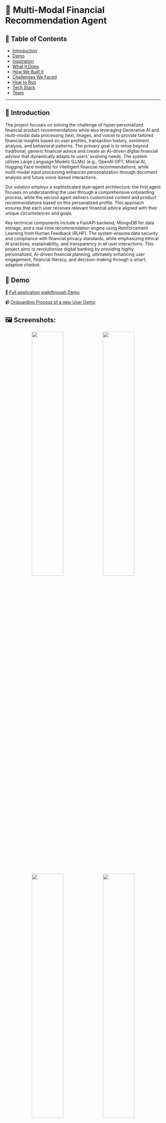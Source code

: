 # 🚀 Multi-Modal Financial Recommendation Agent

## 📌 Table of Contents
- [Introduction](#introduction)
- [Demo](#demo)
- [Inspiration](#inspiration)
- [What It Does](#what-it-does)
- [How We Built It](#how-we-built-it)
- [Challenges We Faced](#challenges-we-faced)
- [How to Run](#how-to-run)
- [Tech Stack](#tech-stack)
- [Team](#team)

---

## 🎯 Introduction
The project focuses on solving the challenge of hyper-personalized financial product recommendations while also leveraging Generative AI and multi-modal data processing (text, images, and voice) to provide tailored financial insights based on user profiles, transaction history, sentiment analysis, and behavioral patterns. The primary goal is to move beyond traditional, generic financial advice and create an AI-driven digital financial advisor that dynamically adapts to users' evolving needs. The system utilizes Large Language Models (LLMs) (e.g., OpenAI GPT, Mistral AI, Hugging Face models) for intelligent financial recommendations, while multi-modal input processing enhances personalization through document analysis and future voice-based interactions.

Our solution employs a sophisticated dual-agent architecture: the first agent focuses on understanding the user through a comprehensive onboarding process, while the second agent delivers customized content and product recommendations based on this personalized profile. This approach ensures that each user receives relevant financial advice aligned with their unique circumstances and goals.

Key technical components include a FastAPI backend, MongoDB for data storage, and a real-time recommendation engine using Reinforcement Learning from Human Feedback (RLHF). The system ensures data security and compliance with financial privacy standards, while emphasizing ethical AI practices, explainability, and transparency in all user interactions. This project aims to revolutionize digital banking by providing highly personalized, AI-driven financial planning, ultimately enhancing user engagement, financial literacy, and decision-making through a smart, adaptive chatbot.

## 🎥 Demo
🎥 [Full application walkthrough Demo](https://www.youtube.com/watch?v=d_cFyfek7WA)

📹 [Onboarding Process of a new User Demo](https://youtu.be/0bgSa0M4i68) 

## 🖼️ Screenshots:
<p align="center">
  <img src="https://github.com/user-attachments/assets/2eb8472e-9ff6-43c1-8080-ed9b85de9917" width="45%">
  <img src="https://github.com/user-attachments/assets/13a78482-da94-4658-9b95-1a792043eb39" width="45%">
  <img src="https://github.com/user-attachments/assets/3ef29604-e986-4453-97ff-907238c4edc3" width="45%">
  <img src="https://github.com/user-attachments/assets/f84c8129-62d9-41f0-be67-dfb4f71991e6" width="45%">
  <img src="https://github.com/user-attachments/assets/baf98310-2158-4878-9f07-e8967d0e9115" width="45%">
  <img src="https://github.com/user-attachments/assets/0f8311b5-103b-413d-9fad-6ace447b45a6" width="45%">
  <img src="https://github.com/user-attachments/assets/90fec8a0-6ed6-45f2-9c82-f482ad5375a4" width="45%">
  <img src="https://github.com/user-attachments/assets/d4a8ecbd-b646-4272-b935-f43f9cde022a" width="45%">


  

</p>



## 💡 Inspiration
​The Multi-Modal Financial Advisor Chatbot was inspired by the need to enhance customer engagement in the financial sector through personalized and adaptive advisory services. Traditional financial advice often lacks personalization and fails to adapt to individual user behaviors and preferences. This project aims to address this gap by developing an AI-driven digital advisor that leverages multi-modal inputs—such as text, images, and voice—to provide hyper-personalized financial recommendations. By integrating advanced Generative AI techniques and real-time behavioral analysis, the chatbot dynamically tailors its advice to align with each user's unique financial habits and needs, fostering greater trust and loyalty.

## ⚙️ What It Does
The **Multi-Modal Financial Advisor Chatbot** project is designed to deliver hyper-personalized financial product recommendations by integrating advanced AI techniques with multi-modal data inputs. This approach aims to provide users with tailored financial advice that adapts dynamically to their unique profiles and behaviors.

**Key Features and Functionalities:**

1. **Two-Agent Architecture for Personalization:**
   - **Onboarding Agent:** Focuses on understanding the user thoroughly through a comprehensive onboarding process that captures financial goals, risk tolerance, preferences, and constraints.
   - **Advisory Agent:** Leverages the user profile created during onboarding to deliver highly customized content and product recommendations specifically tailored to each user's unique needs.

2. **Personalized Advisory Documents:**
   - Provides curated educational content related to users' short and long-term financial goals.
   - Generates customized advisory documents that address specific user interests and knowledge gaps.
   - Helps users learn about relevant financial concepts and strategies in an engaging, accessible format.

3. **Product-Specific Context-Aware Chatbot:**
   - Each recommended financial product comes with a dedicated chatbot that acts as a knowledgeable salesperson.
   - Allows users to ask detailed questions about specific products to make informed decisions.
   - Provides transparent explanations about product features, benefits, and potential drawbacks.

4. **Multi-Modal Input Processing:**
   - **Textual Interactions:** Users can engage with the chatbot through natural language conversations, facilitated by sophisticated Natural Language Processing (NLP) models.
   - **Image Analysis:** The system allows users to upload financial documents, such as receipts or statements, which are analyzed to extract pertinent information for personalized advice.
   - **Voice Input (Planned/Future):** Future enhancements include incorporating voice commands to improve accessibility and user experience.

5. **Ethical AI & Transparency:**
   - **Explainable Recommendations:** The system provides clear rationales behind each recommendation, helping users understand why specific products are suggested.
   - **Transparent Decision-Making:** Users can access information about how their data is used in generating recommendations.
   - **Bias Mitigation:** Continuous monitoring and testing to identify and reduce potential biases in financial advice.

6. **Personalized Financial Recommendations:**
   - **Dynamic Adaptation:** The recommendation engine continuously learns from user interactions, enabling it to adjust suggestions in real-time as user preferences and behaviors evolve.
   - **Meta-Prompt Generation:** Personalized meta-prompts are created to provide context for each user session, ensuring responses are accurate and relevant.
   - **Multiple LLM Integrations:** The system intelligently selects from various Large Language Models (LLMs), including OpenAI GPT, Mistral AI, and Hugging Face models, based on availability and specific use-case requirements.

7. **Robust Authentication & Data Security:**
   - Secure user authentication and session management protocols are implemented to protect sensitive information.
   - The system complies with data privacy standards, ensuring that financial data is handled ethically and securely.

By combining these features, the project aspires to revolutionize digital banking by offering an intelligent, adaptive financial advisor that understands and responds to individual user needs, thereby enhancing user engagement, financial literacy, and trust.

## 🛠️ How We Built It
The [**Multi-Modal Financial Advisor Chatbot**] utilizes a robust technology stack to deliver hyper-personalized financial recommendations:

- **Frontend**: Developed with **React.js**, the interface offers users an interactive platform for chat interactions, document uploads, and personalized content viewing.

- **Backend**: Built using **FastAPI** (Python), it manages API requests, processes multi-modal inputs, and integrates with various AI services.

- **Dual-Agent Architecture**:
  - **Onboarding Agent**: Specialized LLM instance trained to gather comprehensive user information through conversational interfaces.
  - **Advisory Agent**: Dedicated LLM configured to analyze user profiles and generate tailored recommendations and content.

- **AI Services**: Incorporates multiple Large Language Models (LLMs) such as **OpenAI GPT-3.5/4**, **Mistral AI (Mistral-7B)**, and models from **Hugging Face** to generate personalized financial advice.

- **Markdown Rendering**: Implements rich content display for advisory documents with proper formatting and structure.

- **Context-Aware Product Chatbots**: Specialized conversational interfaces with product-specific knowledge bases.

- **Data Storage**: Employs **MongoDB** for storing user profiles and transaction data, a **Vector Store** for embeddings, and **Redis** for caching to enhance performance.

- **Multi-Modal Processing**: Designed to handle text, images, and voice inputs, enabling comprehensive analysis and personalized recommendations.

- **Security**: Implements secure authentication and adheres to data privacy standards to ensure user data protection.

This combination of technologies ensures a scalable, efficient, and secure system capable of delivering real-time, personalized financial guidance while maintaining transparency and ethical AI practices.

## 🚧 Challenges We Faced
In developing the **Multi-Modal Financial Advisor Chatbot**, our team encountered several significant challenges:

1. **Integrating Multi-Modal Inputs**: Processing and synthesizing diverse data types—text, images, and voice—posed technical complexities. Ensuring seamless integration and accurate interpretation of these inputs required advanced algorithms and robust data pipelines.

2. **Ensuring Data Privacy and Security**: Handling sensitive financial information necessitated strict adherence to data protection regulations. Implementing secure authentication, encryption, and compliance measures was critical to maintain user trust and legal compliance.

3. **Maintaining Real-Time Performance**: Delivering timely financial recommendations demanded efficient data processing and low-latency responses. Optimizing system performance while managing computational loads was a continuous balancing act.

4. **Implementing Transparent, Explainable AI**: Creating a system that not only provides recommendations but also explains the reasoning behind them in accessible language was technically challenging but essential for user trust.

5. **Orchestrating the Dual-Agent Architecture**: Coordinating the seamless transition between the onboarding agent and the advisory agent while maintaining context and personalization required careful system design and integration.

6. **Addressing AI Bias and Fairness**: Ensuring the AI models provided unbiased and fair financial advice was paramount. Regular auditing, diverse training data, and incorporating feedback loops were essential to mitigate biases and enhance reliability.

Overcoming these challenges was instrumental in creating a responsive, secure, and trustworthy financial advisory chatbot that prioritizes user needs while maintaining ethical AI standards.

## 🏃 How to Run

### Prerequisites

- Python 3.8+
- MongoDB
- LLM API keys (one of the following):
  - OpenAI API key
  - Mistral API key
  - HuggingFace API token

### Environment Variables

Create a `.env` file in the root directory with the following variables:

```
# MongoDB Configuration
MONGODB_URL=mongodb+srv://dataset-db.ky0bo.mongodb.net/
MONGODB_DB=financial_advisor
MONGODB_USER=wf-hack
MONGODB_PASSWORD=eAzy@123

# Redis Configuration
REDIS_URL=redis://localhost:6379
REDIS_DB=0
REDIS_PASSWORD=your_redis_password

# API Keys (choose one or more)
OPENAI_API_KEY=your-openai-api-key
HUGGINGFACE_TOKEN=your-huggingface-token
MISTRAL_API_KEY=your-mistral-api-key

# Model Configuration
DEFAULT_MODEL=gpt-4-turbo-preview
FINANCE_MODEL=pixiu-financial
CHAT_MODEL=mistralai/Mistral-7B-v0.1
EMBEDDING_MODEL=sentence-transformers/all-MiniLM-L6-v2

# Application Settings
SECRET_KEY=your-secret-key-here
JWT_SECRET=your-jwt-secret-here
JWT_ALGORITHM=HS256
ACCESS_TOKEN_EXPIRE_MINUTES=30
```

### Installation

1. Clone the repository:
   ```
   git clone https://github.com/yourusername/financial-advisor-chatbot.git
   cd financial-advisor-chatbot
   ```

2. Create a virtual environment:
   ```
   python -m venv .venv
   source .venv/bin/activate  # On Windows: .venv\Scripts\activate
   ```

3. Install dependencies:
   ```
   pip install -r requirements.txt
   ```

4. Run the application using one of these options:

   a. Using the provided start script (recommended):
   ```
   chmod +x start.sh  # Make the script executable (only needed once)
   ./start.sh
   ```
   This will start both the backend server and frontend application together.

   b. Manually start the backend:
   ```
   python -m uvicorn app.main:app --host 0.0.0.0 --port 8000
   ```

5. Visit `http://localhost:3000` to access the application interface, or `http://localhost:8000/docs` to see the API documentation.

## Using the Application

After starting the application with `./start.sh`, you can access:
- Frontend interface at `http://localhost:3000`
- Backend API at `http://localhost:8000`

The application comes with a pre-configured test user:
- Username: `testuser`
- Password: `password`

## API Endpoints

- **Authentication**
  - `POST /api/auth/register`: Register a new user
  - `POST /api/auth/token`: Get authentication token
  - `GET /api/auth/me`: Get current user information

- **Chat**
  - `POST /api/chat/message`: Send a message to the chatbot
  - `GET /api/chat/conversations`: List user conversations
  - `GET /api/chat/conversations/{id}`: Get a specific conversation
  - `DELETE /api/chat/conversations/{id}`: Delete a conversation

- **Recommendations**
  - `GET /api/recommendations`: Get personalized recommendations
  - `GET /api/recommendations/history`: Get recommendation history
  - `POST /api/recommendations/feedback`: Provide feedback on recommendations

- **Onboarding**
  - `POST /api/onboard/start`: Start an onboarding session
  - `POST /api/onboard/update`: Update an onboarding session with new user input
  - `POST /api/onboard/complete`: Complete the onboarding process

- **Advisory Documents**
  - `GET /api/advisory/documents`: Get personalized advisory documents
  - `GET /api/advisory/documents/{id}`: Get specific document details
  - `POST /api/advisory/documents/feedback`: Provide feedback on advisory content

- **Product Chat**
  - `POST /api/products/{id}/chat`: Send a message to a product-specific chatbot
  - `GET /api/products/{id}/chat/history`: Get chat history for a specific product

- **Images**
  - `POST /api/images/upload`: Upload and analyze a financial document
  - `GET /api/images/analyses`: List document analyses
  - `GET /api/images/analyses/{id}`: Get specific document analysis
  - `DELETE /api/images/analyses/{id}`: Delete a document analysis

## LLM Provider Configuration

The application supports multiple LLM providers:

### OpenAI
Set `OPENAI_API_KEY` to use GPT models.

### Mistral AI
Set `MISTRAL_API_KEY` to use Mistral models.

### HuggingFace
Set `HUGGINGFACE_TOKEN` to use models hosted on HuggingFace.

The application will automatically select a provider based on available API keys with this priority order:
1. Mistral AI
2. HuggingFace
3. OpenAI

If no API keys are provided, the application will use a basic keyword-based mock response system.

## Database Configuration

The application uses MongoDB for storing user data, financial information, chat history, and more. 

If MongoDB is not available or credentials are incorrect, the application will:
1. Log warnings about the unavailable database
2. Use fallback mock data for financial profiles
3. Continue functioning with limited personalization features

## 🧪 Testing
The application includes a comprehensive test suite that covers over 80% of the codebase, ensuring reliability and robustness. The tests are organized to mirror the application structure:

- **API Tests**: Verify endpoints for authentication, onboarding, recommendations, and more
- **Model Tests**: Validate data models for users, conversations, and documents
- **Service Tests**: Ensure correct behavior of LLM services and document processors
- **Utils Tests**: Test database connections and repository operations

To run the tests:
```bash
cd code
./test/run_tests.sh
```

For coverage reports:
```bash
cd code
./test/run_tests.sh -c
```

## 🏗️ Tech Stack
The **Multi-Modal Financial Advisor Chatbot** utilizes a comprehensive technology stack to deliver hyper-personalized financial recommendations:

**Frontend:**
- **React.js**: Provides an interactive and responsive user interface for chat interactions, document uploads, and content display.
- **Material-UI**: Component library for consistent, professional UI elements.
- **React Markdown**: Renders formatted advisory documents and educational content.

**Backend:**
- **FastAPI (Python)**: Manages API requests, orchestrates service interactions, processes multi-modal inputs, handles user sessions and authentication, and integrates with various AI service providers.

**Dual-Agent Architecture:**
- **Onboarding Agent**: Specialized LLM instance for understanding user needs and building detailed profiles.
- **Advisory Agent**: Dedicated LLM for generating personalized recommendations and content.

**Database:**
- **MongoDB**: Stores user profiles, chat histories, financial transaction data, and document analysis results, supporting dynamic queries for personalized recommendations.

**AI Services:**
- **Large Language Models (LLMs)**: Integrates models such as OpenAI GPT-3.5/4, Mistral AI's Mistral-7B, and Hugging Face models to generate intelligent financial recommendations.
- **Retrieval-Augmented Generation (RAG) System**: Enhances response accuracy by retrieving relevant information to augment the generative process.
- **Multi-Modal Processing**: Handles text, image, and voice inputs to provide a comprehensive understanding of user data.

**Ethical AI Framework:**
- **Explainability Tools**: Provides reasoning and justification for AI recommendations.
- **Bias Detection & Mitigation**: Regularly evaluates and adjusts for potential biases in financial advice.
- **Transparency Mechanisms**: Clear disclosure of how user data influences recommendations.

This robust and scalable architecture enables the chatbot to adapt dynamically to user behaviors, providing personalized and secure financial advice.

## 🔮 Future Enhancements
The **Multi-Modal Financial Advisor Chatbot** has several planned enhancements:

1. **Voice Interface Integration**: Incorporating voice recognition and synthesis to enable hands-free interactions and improve accessibility.

2. **Mobile Application Development**: Creating native mobile applications for iOS and Android to provide a seamless mobile experience.

3. **Graph Neural Networks for Network Analysis**: Implementing GNNs to analyze the influence of social and financial networks on user financial behaviors and preferences. This approach will enable:
   - Identifying patterns of financial influence within social networks
   - Understanding how network connections impact financial decision-making
   - Predicting potential financial product interest based on network dynamics
   - Providing more nuanced recommendations that consider social context

4. **Advanced Document Understanding**: Enhancing the image processing capabilities to extract and analyze more complex financial documents, including contracts and investment statements.

5. **Behavioral Finance Integration**: Incorporating behavioral finance principles to identify cognitive biases in user decision-making and provide guidance to overcome them.

## 👥 Team
- **Lakshay Sharma** - [GitHub](https://github.com/laksh42) | [LinkedIn](https://www.linkedin.com/in/lakshay-sharma-93a4431a9/)
- **Apurva Singh** - [GitHub](https://github.com/apourva14) | [LinkedIn](https://www.linkedin.com/in/apurva-singh-15232327b/)
